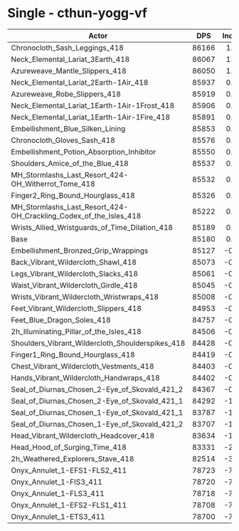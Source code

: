 # Single - cthun-yogg-vf
| Actor | DPS | Increase |
|---|:---:|:---:|
|Chronocloth_Sash_Leggings_418|86166|1.16%|
|Neck_Elemental_Lariat_3Earth_418|86067|1.04%|
|Azureweave_Mantle_Slippers_418|86050|1.02%|
|Neck_Elemental_Lariat_2Earth-1Air_418|85937|0.89%|
|Azureweave_Robe_Slippers_418|85919|0.87%|
|Neck_Elemental_Lariat_1Earth-1Air-1Frost_418|85906|0.85%|
|Neck_Elemental_Lariat_1Earth-1Air-1Fire_418|85891|0.83%|
|Embellishment_Blue_Silken_Lining|85853|0.79%|
|Chronocloth_Gloves_Sash_418|85576|0.47%|
|Embellishment_Potion_Absorption_Inhibitor|85550|0.43%|
|Shoulders_Amice_of_the_Blue_418|85537|0.42%|
|MH_Stormlashs_Last_Resort_424-OH_Witherrot_Tome_418|85532|0.41%|
|Finger2_Ring_Bound_Hourglass_418|85326|0.17%|
|MH_Stormlashs_Last_Resort_424-OH_Crackling_Codex_of_the_Isles_418|85222|0.05%|
|Wrists_Allied_Wristguards_of_Time_Dilation_418|85189|0.01%|
|Base|85180|0.00%|
|Embellishment_Bronzed_Grip_Wrappings|85127|-0.06%|
|Back_Vibrant_Wildercloth_Shawl_418|85073|-0.13%|
|Legs_Vibrant_Wildercloth_Slacks_418|85061|-0.14%|
|Waist_Vibrant_Wildercloth_Girdle_418|85045|-0.16%|
|Wrists_Vibrant_Wildercloth_Wristwraps_418|85008|-0.20%|
|Feet_Vibrant_Wildercloth_Slippers_418|84953|-0.27%|
|Feet_Blue_Dragon_Soles_418|84757|-0.50%|
|2h_Illuminating_Pillar_of_the_Isles_418|84506|-0.79%|
|Shoulders_Vibrant_Wildercloth_Shoulderspikes_418|84428|-0.88%|
|Finger1_Ring_Bound_Hourglass_418|84419|-0.89%|
|Chest_Vibrant_Wildercloth_Vestments_418|84403|-0.91%|
|Hands_Vibrant_Wildercloth_Handwraps_418|84402|-0.91%|
|Seal_of_Diurnas_Chosen_2-Eye_of_Skovald_421_2|84367|-0.95%|
|Seal_of_Diurnas_Chosen_2-Eye_of_Skovald_421_1|84292|-1.04%|
|Seal_of_Diurnas_Chosen_1-Eye_of_Skovald_421_1|83787|-1.63%|
|Seal_of_Diurnas_Chosen_1-Eye_of_Skovald_421_2|83707|-1.73%|
|Head_Vibrant_Wildercloth_Headcover_418|83634|-1.82%|
|Head_Hood_of_Surging_Time_418|83331|-2.17%|
|2h_Weathered_Explorers_Stave_418|82514|-3.13%|
|Onyx_Annulet_1-EFS1-FLS2_411|78723|-7.58%|
|Onyx_Annulet_1-FIS3_411|78720|-7.58%|
|Onyx_Annulet_1-FLS3_411|78718|-7.59%|
|Onyx_Annulet_1-EFS2-FLS1_411|78708|-7.60%|
|Onyx_Annulet_1-ETS3_411|78700|-7.61%|
